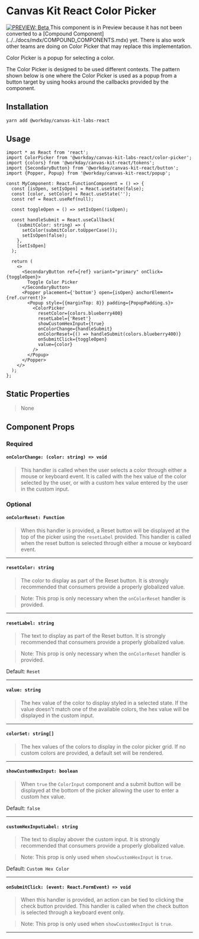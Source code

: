 # Canvas Kit React Color Picker

<a href="https://github.com/Workday/canvas-kit/tree/master/modules/preview-react/README.md">
  <img src="https://img.shields.io/badge/PREVIEW-beta-blueviolet" alt="PREVIEW: Beta" />
</a>  This component is in Preview because it has not been converted to a [Compound Component](../../docs/mdx/COMPOUND_COMPONENTS.mdx) yet. There is also work other teams are doing on Color Picker that may replace this implementation.

Color Picker is a popup for selecting a color.

The Color Picker is designed to be used different contexts. The pattern shown below is one where the
Color Picker is used as a popup from a button target by using hooks around the callbacks provided by
the component.

## Installation

```sh
yarn add @workday/canvas-kit-labs-react
```

## Usage

```tsx
import * as React from 'react';
import ColorPicker from '@workday/canvas-kit-labs-react/color-picker';
import {colors} from '@workday/canvas-kit-react/tokens';
import {SecondaryButton} from '@workday/canvas-kit-react/button';
import {Popper, Popup} from '@workday/canvas-kit-react/popup';

const MyComponent: React.FunctionComponent = () => {
  const [isOpen, setIsOpen] = React.useState(false);
  const [color, setColor] = React.useState('');
  const ref = React.useRef(null);

  const toggleOpen = () => setIsOpen(!isOpen);

  const handleSubmit = React.useCallback(
    (submitColor: string) => {
      setColor(submitColor.toUpperCase());
      setIsOpen(false);
    },
    [setIsOpen]
  );

  return (
    <>
      <SecondaryButton ref={ref} variant="primary" onClick={toggleOpen}>
        Toggle Color Picker
      </SecondaryButton>
      <Popper placement={'bottom'} open={isOpen} anchorElement={ref.current!}>
        <Popup style={{marginTop: 8}} padding={PopupPadding.s}>
          <ColorPicker
            resetColor={colors.blueberry400}
            resetLabel={'Reset'}
            showCustomHexInput={true}
            onColorChange={handleSubmit}
            onColorReset={() => handleSubmit(colors.blueberry400)}
            onSubmitClick={toggleOpen}
            value={color}
          />
        </Popup>
      </Popper>
    </>
  );
};
```

## Static Properties

> None

## Component Props

### Required

#### `onColorChange: (color: string) => void`

> This handler is called when the user selects a color through either a mouse or keyboard event. It
> is called with the hex value of the color selected by the user, or with a custom hex value entered
> by the user in the custom input.

### Optional

#### `onColorReset: Function`

> When this handler is provided, a Reset button will be displayed at the top of the picker using the
> `resetLabel` provided. This handler is called when the reset button is selected through either a
> mouse or keyboard event.

---

#### `resetColor: string`

> The color to display as part of the Reset button. It is strongly recommended that consumers
> provide a properly globalized value.

> Note: This prop is only necessary when the `onColorReset` handler is provided.

---

#### `resetLabel: string`

> The text to display as part of the Reset button. It is strongly recommended that consumers provide
> a properly globalized value.

> Note: This prop is only necessary when the `onColorReset` handler is provided.

Default: `Reset`

---

#### `value: string`

> The hex value of the color to display styled in a selected state. If the value doesn't match one
> of the available colors, the hex value will be displayed in the custom input.

---

#### `colorSet: string[]`

> The hex values of the colors to display in the color picker grid. If no custom colors are
> provided, a default set will be rendered.

---

#### `showCustomHexInput: boolean`

> When `true` the `ColorInput` component and a submit button will be displayed at the bottom of the
> picker allowing the user to enter a custom hex value.

Default: `false`

---

#### `customHexInputLabel: string`

> The text to display abover the custom input. It is strongly recommended that consumers provide a
> properly globalized value.

> Note: This prop is only used when `showCustomHexInput` is `true`.

Default: `Custom Hex Color`

---

#### `onSubmitClick: (event: React.FormEvent) => void`

> When this handler is provided, an action can be tied to clicking the check button provided. This
> handler is called when the check button is selected through a keyboard event only.

> Note: This prop is only used when `showCustomHexInput` is `true`.

---
